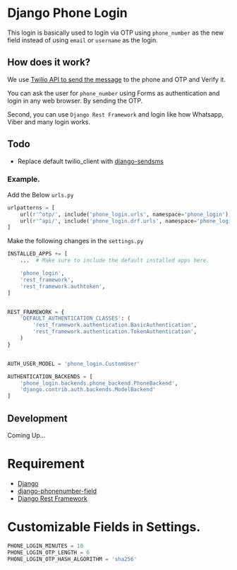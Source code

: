 # Django Phone Login


This login is basically used to login via OTP using `phone_number` as the new field instead of using `email` or `username` as the login.

## How does it work?

We use [Twilio API to send the message][twilio-api-sms] to the phone and OTP and Verify it.

You can ask the user for `phone_number` using Forms as authentication and login in any web browser. By sending the OTP.

Second, you can use `Django Rest Framework` and login like how Whatsapp, Viber and many login works.


## Todo

+ Replace default twilio_client with [django-sendsms]

### Example.

Add the Below `urls.py`

```python
urlpatterns = [
    url(r'^otp/', include('phone_login.urls', namespace='phone_login'),),
    url(r'^api/', include('phone_login.drf.urls', namespace='phone_login_drf')),
]
```

Make the following changes in the `settings.py`

```python
INSTALLED_APPS += [
    ...  # Make sure to include the default installed apps here.

    'phone_login',
    'rest_framework',
    'rest_framework.authtoken',
]


REST_FRAMEWORK = {
    'DEFAULT_AUTHENTICATION_CLASSES': (
        'rest_framework.authentication.BasicAuthentication',
        'rest_framework.authentication.TokenAuthentication',
    )
}


AUTH_USER_MODEL = 'phone_login.CustomUser'

AUTHENTICATION_BACKENDS = [
    'phone_login.backends.phone_backend.PhoneBackend',
    'django.contrib.auth.backends.ModelBackend'
]
```

## Development
Coming Up...

# Requirement

+ [Django]
+ [django-phonenumber-field]
+ [Django Rest Framework]


# Customizable Fields in Settings.

```python
PHONE_LOGIN_MINUTES = 10
PHONE_LOGIN_OTP_LENGTH = 6
PHONE_LOGIN_OTP_HASH_ALGORITHM = 'sha256'
```


[django]: https://github.com/django/django
[django-sendsms]: https://github.com/stefanfoulis/django-sendsms
[django-phonenumber-field]: https://github.com/stefanfoulis/django-phonenumber-field "Django PhoneNumber Field"
[Django Rest Framework]: https://github.com/tomchristie/django-rest-framework
[twilio-api-sms]: https://www.twilio.com/docs/api/rest/sending-messages
